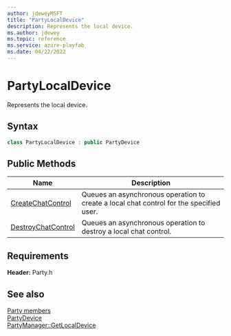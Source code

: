 ```yaml
---
author: jdeweyMSFT
title: "PartyLocalDevice"
description: Represents the local device.
ms.author: jdewey
ms.topic: reference
ms.service: azure-playfab
ms.date: 04/22/2022
---
```


# PartyLocalDevice  

Represents the local device.  

## Syntax  
  
```cpp  
class PartyLocalDevice : public PartyDevice  
```  
  
## Public Methods  
  
| Name | Description |  
| --- | --- |  
| [CreateChatControl](methods/partylocaldevice_createchatcontrol.md) | Queues an asynchronous operation to create a local chat control for the specified user. |  
| [DestroyChatControl](methods/partylocaldevice_destroychatcontrol.md) | Queues an asynchronous operation to destroy a local chat control. |  

  
  
## Requirements  
  
**Header:** Party.h
  
## See also  
[Party members](../../party_members.md)  
[PartyDevice](../PartyDevice/partydevice.md)  
[PartyManager::GetLocalDevice](../PartyManager/methods/partymanager_getlocaldevice.md)
  
  
  
